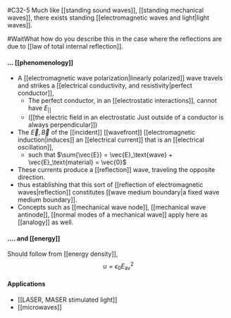#C32-5
Much like [[standing sound waves]], [[standing mechanical waves]], there exists standing [[electromagnetic waves and light|light waves]]. 

#WaitWhat how do you describe this in the case where the reflections are due to [[law of total internal reflection]].

#### ... [[phenomenology]]
- A [[electromagnetic wave polarization|linearly polarized]] wave travels and strikes a [[electrical conductivity, and resistivity|perfect conductor]], 
	- The perfect conductor, in an [[electrostatic interactions]], cannot have $E_{||}$ 
	- ([[the electric field in an electrostatic Just outside of a conductor is always perpendicular]])
- The $\vec{E},\vec{B}$ of the [[incident]] [[wavefront]] [[electromagnetic induction|induces]] an [[electrical current]] that is an [[electrical oscillation]], 
	- such that $\sum{\vec{E}} = \vec{E}_\text{wave} + \vec{E}_\text{material} = \vec{0}$
- These currents produce a [[reflection]] wave, traveling the opposite direction.
- thus establishing that this sort of [[reflection of electromagnetic waves|reflection]] constitutes [[wave medium boundary|a fixed wave medium boundary]].
- Concepts such as [[mechanical wave node]], [[mechanical wave antinode]], [[normal modes of a mechanical wave]] apply here as [[analogy]] as well.

#### .... and [[energy]]
Should follow from [[energy density]], $$u=\epsilon_0E_\text{av}^2$$
#### Applications
- [[LASER, MASER stimulated light]]
- [[microwaves]]